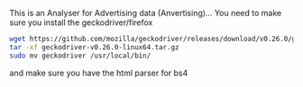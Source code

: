 This is an Analyser for Advertising data (Anvertising)...
You need to make sure you install the geckodriver/firefox 

```bash
wget https://github.com/mozilla/geckodriver/releases/download/v0.26.0/geckodriver-v0.26.0-linux64.tar.gz
tar -xf geckodriver-v0.26.0-linux64.tar.gz
sudo mv geckodriver /usr/local/bin/
```

and make sure you have the html parser for bs4